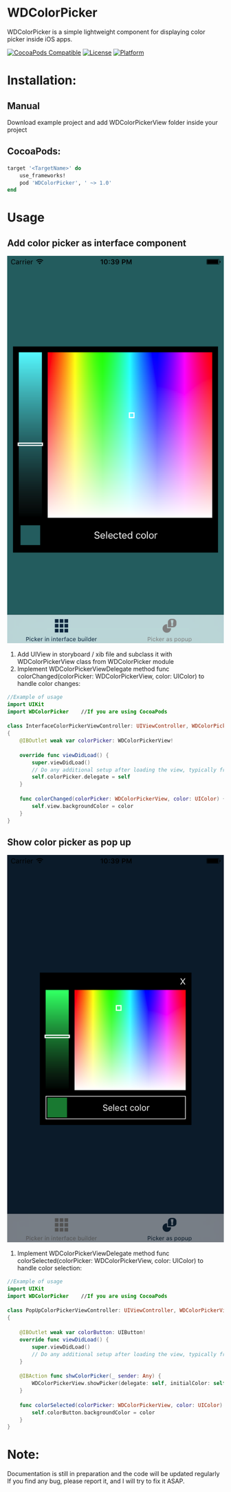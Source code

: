 # WDColorPicker
WDColorPicker is a simple lightweight component for displaying color picker inside iOS apps.

[![CocoaPods Compatible](https://img.shields.io/cocoapods/v/WDColorPicker.svg)](http://cocoapods.org/pods/WDColorPicker)
[![License](https://img.shields.io/cocoapods/l/WDColorPicker.svg?style=flat)](http://cocoapods.org/pods/WDColorPicker)
[![Platform](https://img.shields.io/cocoapods/p/WDColorPicker.svg?style=flat)](http://cocoapods.org/pods/WDColorPicker)

# Installation:

## Manual
Download example project and add WDColorPickerView folder inside your project

## CocoaPods:
```Ruby
target '<TargetName>' do
    use_frameworks!
    pod 'WDColorPicker', ' ~> 1.0'
end
```

# Usage

## Add color picker as interface component
![GitHub Logo](/Images/PickerInInterface.png)
1. Add UIView in storyboard / xib file and subclass it with WDColorPickerView class from WDColorPicker module
2. Implement WDColorPickerViewDelegate method func colorChanged(colorPicker: WDColorPickerView, color: UIColor) to handle color changes:

```Swift
//Example of usage
import UIKit
import WDColorPicker    //If you are using CocoaPods

class InterfaceColorPickerViewController: UIViewController, WDColorPickerViewDelegate
{
    @IBOutlet weak var colorPicker: WDColorPickerView!
    
    override func viewDidLoad() {
        super.viewDidLoad()
        // Do any additional setup after loading the view, typically from a nib.
        self.colorPicker.delegate = self
    }
    
    func colorChanged(colorPicker: WDColorPickerView, color: UIColor) {
        self.view.backgroundColor = color
    }
}
```

## Show color picker as pop up
![GitHub Logo](/Images/PickerAsPopup.png)
1. Implement WDColorPickerViewDelegate method func colorSelected(colorPicker: WDColorPickerView, color: UIColor) to handle color selection:

```Swift
//Example of usage
import UIKit
import WDColorPicker    //If you are using CocoaPods

class PopUpColorPickerViewController: UIViewController, WDColorPickerViewDelegate
{
    
    @IBOutlet weak var colorButton: UIButton!
    override func viewDidLoad() {
        super.viewDidLoad()
        // Do any additional setup after loading the view, typically from a nib.
    }
    
    @IBAction func shwColorPicker(_ sender: Any) {
        WDColorPickerView.showPicker(delegate: self, initialColor: self.colorButton.backgroundColor)
    }
    
    func colorSelected(colorPicker: WDColorPickerView, color: UIColor) {
        self.colorButton.backgroundColor = color
    }
}
```


# Note:
Documentation is still in preparation and the code will be updated regularly
<br>If you find any bug, please report it, and I will try to fix it ASAP.
